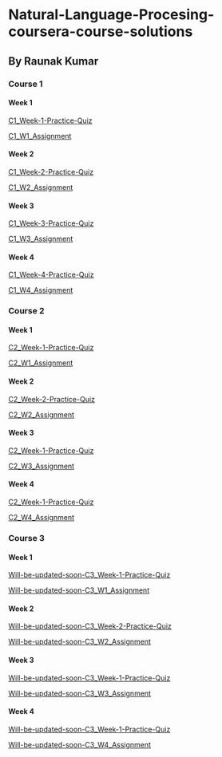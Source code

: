 # Natural-Language-Procesing-coursera-course-solutions
## By Raunak Kumar
### Course 1
#### Week 1
[C1_Week-1-Practice-Quiz](https://drive.google.com/file/d/1vPPfyZjQjtj-xPoSSYoANGexAtTMvxJV/view?usp=sharing)

[C1_W1_Assignment](https://github.com/ML-Nexus/courseera-course-nlp/blob/main/INT344%20Natural%20Language%20Processing/Course-1/Week%201/C1_W1_Assignment.ipynb)

#### Week 2
[C1_Week-2-Practice-Quiz](https://drive.google.com/file/d/1FvO9SqZqDrOrqMdySt-mkiJWYRc0UVaB/view?usp=sharing)

[C1_W2_Assignment](https://github.com/ML-Nexus/courseera-course-nlp/blob/main/INT344%20Natural%20Language%20Processing/Course-1/Week%202/C1_W2_Assignment.ipynb)

#### Week 3
[C1_Week-3-Practice-Quiz](https://drive.google.com/file/d/1ajynsHUekR3S1zJQN_MAlr3zucwVbUsR/view?usp=sharing)

[C1_W3_Assignment](https://github.com/ML-Nexus/courseera-course-nlp/blob/main/INT344%20Natural%20Language%20Processing/Course-1/Week%203/C1_W3_Assignment.ipynb)

#### Week 4
[C1_Week-4-Practice-Quiz](https://drive.google.com/file/d/1FQb9ExeAGXLciO27ApOoc2kwUIp-aegv/view?usp=sharing)

[C1_W4_Assignment](https://github.com/ML-Nexus/courseera-course-nlp/blob/main/INT344%20Natural%20Language%20Processing/Course-1/Week%204/C1_W4_Assignment.ipynb)

### Course 2
#### Week 1
[C2_Week-1-Practice-Quiz](https://drive.google.com/file/d/1II8t3FRBnQBK3_hvfEkyu6-85VdpbVo5/view?usp=sharing)

[C2_W1_Assignment](https://github.com/ML-Nexus/courseera-course-nlp/blob/main/INT344%20Natural%20Language%20Processing/Course-2/Week%201/C2_W1_Assignment.ipynb)

#### Week 2
[C2_Week-2-Practice-Quiz](https://drive.google.com/file/d/1BbtPN_7OCtd6p8dUtHU5NcWZLKk3vMFy/view?usp=sharing)

[C2_W2_Assignment](https://github.com/ML-Nexus/courseera-course-nlp/blob/main/INT344%20Natural%20Language%20Processing/Course-2/Week%202/C2_W2_Assignment.ipynb)

#### Week 3
[C2_Week-1-Practice-Quiz](https://github.com/ML-Nexus/courseera-course-nlp/blob/main/INT344%20Natural%20Language%20Processing/Course-2/Week%203/C2_Week%203%20Practice%20Quiz.pdf)

[C2_W3_Assignment](https://github.com/ML-Nexus/courseera-course-nlp/blob/main/INT344%20Natural%20Language%20Processing/Course-2/Week%203/C2_W3_Assignment.ipynb)

#### Week 4
[C2_Week-1-Practice-Quiz](https://github.com/ML-Nexus/courseera-course-nlp/blob/main/INT344%20Natural%20Language%20Processing/Course-2/Week%204/C2_Week%204%20Practice%20Quiz.pdf)

[C2_W4_Assignment](https://github.com/ML-Nexus/courseera-course-nlp/blob/main/INT344%20Natural%20Language%20Processing/Course-2/Week%204/C2_W4_Assignment.ipynb)

### Course 3
#### Week 1
[Will-be-updated-soon-C3_Week-1-Practice-Quiz]()

[Will-be-updated-soon-C3_W1_Assignment]()

#### Week 2
[Will-be-updated-soon-C3_Week-2-Practice-Quiz]()

[Will-be-updated-soon-C3_W2_Assignment]()

#### Week 3
[Will-be-updated-soon-C3_Week-1-Practice-Quiz]()

[Will-be-updated-soon-C3_W3_Assignment]()

#### Week 4
[Will-be-updated-soon-C3_Week-1-Practice-Quiz]()

[Will-be-updated-soon-C3_W4_Assignment]()

